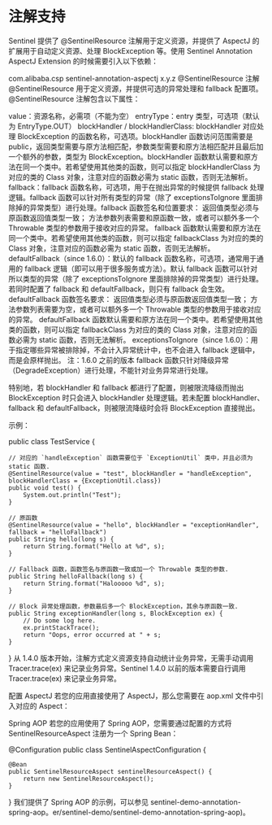 # 注解支持
Sentinel 提供了 @SentinelResource 注解用于定义资源，并提供了 AspectJ 的扩展用于自动定义资源、处理 BlockException 等。使用 Sentinel Annotation AspectJ Extension 的时候需要引入以下依赖：

<dependency>
    <groupId>com.alibaba.csp</groupId>
    <artifactId>sentinel-annotation-aspectj</artifactId>
    <version>x.y.z</version>
</dependency>
@SentinelResource 注解
@SentinelResource 用于定义资源，并提供可选的异常处理和 fallback 配置项。 @SentinelResource 注解包含以下属性：

value：资源名称，必需项（不能为空）
entryType：entry 类型，可选项（默认为 EntryType.OUT）
blockHandler / blockHandlerClass: blockHandler 对应处理 BlockException 的函数名称，可选项。blockHandler 函数访问范围需要是 public，返回类型需要与原方法相匹配，参数类型需要和原方法相匹配并且最后加一个额外的参数，类型为 BlockException。blockHandler 函数默认需要和原方法在同一个类中。若希望使用其他类的函数，则可以指定 blockHandlerClass 为对应的类的 Class 对象，注意对应的函数必需为 static 函数，否则无法解析。
fallback：fallback 函数名称，可选项，用于在抛出异常的时候提供 fallback 处理逻辑。fallback 函数可以针对所有类型的异常（除了 exceptionsToIgnore 里面排除掉的异常类型）进行处理。fallback 函数签名和位置要求：
返回值类型必须与原函数返回值类型一致；
方法参数列表需要和原函数一致，或者可以额外多一个 Throwable 类型的参数用于接收对应的异常。
fallback 函数默认需要和原方法在同一个类中。若希望使用其他类的函数，则可以指定 fallbackClass 为对应的类的 Class 对象，注意对应的函数必需为 static 函数，否则无法解析。
defaultFallback（since 1.6.0）：默认的 fallback 函数名称，可选项，通常用于通用的 fallback 逻辑（即可以用于很多服务或方法）。默认 fallback 函数可以针对所以类型的异常（除了 exceptionsToIgnore 里面排除掉的异常类型）进行处理。若同时配置了 fallback 和 defaultFallback，则只有 fallback 会生效。defaultFallback 函数签名要求：
返回值类型必须与原函数返回值类型一致；
方法参数列表需要为空，或者可以额外多一个 Throwable 类型的参数用于接收对应的异常。
defaultFallback 函数默认需要和原方法在同一个类中。若希望使用其他类的函数，则可以指定 fallbackClass 为对应的类的 Class 对象，注意对应的函数必需为 static 函数，否则无法解析。
exceptionsToIgnore（since 1.6.0）：用于指定哪些异常被排除掉，不会计入异常统计中，也不会进入 fallback 逻辑中，而是会原样抛出。
注：1.6.0 之前的版本 fallback 函数只针对降级异常（DegradeException）进行处理，不能针对业务异常进行处理。

特别地，若 blockHandler 和 fallback 都进行了配置，则被限流降级而抛出 BlockException 时只会进入 blockHandler 处理逻辑。若未配置 blockHandler、fallback 和 defaultFallback，则被限流降级时会将 BlockException 直接抛出。

示例：

public class TestService {

    // 对应的 `handleException` 函数需要位于 `ExceptionUtil` 类中，并且必须为 static 函数.
    @SentinelResource(value = "test", blockHandler = "handleException", blockHandlerClass = {ExceptionUtil.class})
    public void test() {
        System.out.println("Test");
    }

    // 原函数
    @SentinelResource(value = "hello", blockHandler = "exceptionHandler", fallback = "helloFallback")
    public String hello(long s) {
        return String.format("Hello at %d", s);
    }
    
    // Fallback 函数，函数签名与原函数一致或加一个 Throwable 类型的参数.
    public String helloFallback(long s) {
        return String.format("Halooooo %d", s);
    }

    // Block 异常处理函数，参数最后多一个 BlockException，其余与原函数一致.
    public String exceptionHandler(long s, BlockException ex) {
        // Do some log here.
        ex.printStackTrace();
        return "Oops, error occurred at " + s;
    }
}
从 1.4.0 版本开始，注解方式定义资源支持自动统计业务异常，无需手动调用 Tracer.trace(ex) 来记录业务异常。Sentinel 1.4.0 以前的版本需要自行调用 Tracer.trace(ex) 来记录业务异常。

配置
AspectJ
若您的应用直接使用了 AspectJ，那么您需要在 aop.xml 文件中引入对应的 Aspect：

<aspects>
    <aspect name="com.alibaba.csp.sentinel.annotation.aspectj.SentinelResourceAspect"/>
</aspects>
Spring AOP
若您的应用使用了 Spring AOP，您需要通过配置的方式将 SentinelResourceAspect 注册为一个 Spring Bean：

@Configuration
public class SentinelAspectConfiguration {

    @Bean
    public SentinelResourceAspect sentinelResourceAspect() {
        return new SentinelResourceAspect();
    }
}
我们提供了 Spring AOP 的示例，可以参见 sentinel-demo-annotation-spring-aop。er/sentinel-demo/sentinel-demo-annotation-spring-aop)。